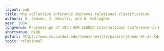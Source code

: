 ```yaml
---
layout: pub
title: Why collective inference improves relational classification
authors: D. Jensen, J. Neville, and B. Gallagher
year: 2004
longvenue: Proceedings of 10th ACM SIGKDD International Conference on Knowledge Discovery and Data Mining
shortvenue: KIDD
pdfurl: https://www.cs.purdue.edu/homes/neville/papers/jensen-et-al-kdd2004.pdf
topic: relational
---
```

